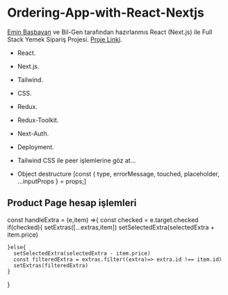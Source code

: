 # Ordering-App-with-React-Nextjs

[Emin Başbayan](https://www.udemy.com/user/emin-144/) ve Bil-Gen tarafından hazırlanmıs React (Next.js) ile Full Stack Yemek Sipariş Projesi. 
[Proje Linki](). 
* React.   
* Next.js.   
* Tailwind. 
* CSS. 
* Redux. 
* Redux-Toolkit. 
* Next-Auth. 
* Deployment. 


* Tailwind CSS ile peer işlemlerine göz at... 
* Object destructure [const { type, errorMessage, touched, placeholder, ...inputProps } = props;]

## Product Page hesap işlemleri

const handleExtra = (e,item) =>{
    const checked = e.target.checked
    if(checked){
      setExtras([...extras,item])
      setSelectedExtra(selectedExtra + item.price)
      
    }else{
      setSelectedExtra(selectedExtra - item.price)
      const filteredExtra = extras.filter((extra)=> extra.id !== item.id)
      setExtras(filteredExtra)
    }
  }